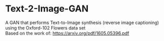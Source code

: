 # Text-2-Image-GAN
A GAN that performs Text-to-Image synthesis (reverse image captioning) using the Oxford-102 Flowers data set  
Based on the work of: https://arxiv.org/pdf/1605.05396.pdf
